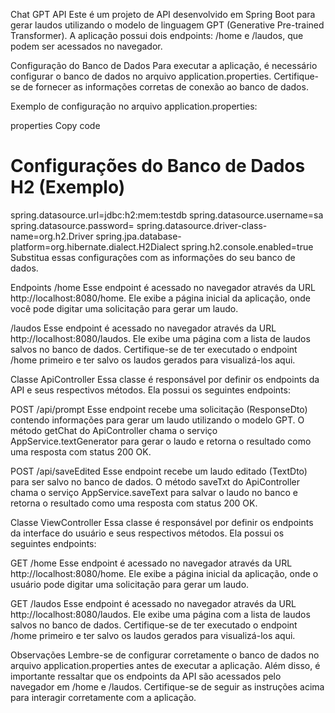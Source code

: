 Chat GPT API
Este é um projeto de API desenvolvido em Spring Boot para gerar laudos utilizando o modelo de linguagem GPT (Generative Pre-trained Transformer). A aplicação possui dois endpoints: /home e /laudos, que podem ser acessados no navegador.

Configuração do Banco de Dados
Para executar a aplicação, é necessário configurar o banco de dados no arquivo application.properties. Certifique-se de fornecer as informações corretas de conexão ao banco de dados.

Exemplo de configuração no arquivo application.properties:

properties
Copy code
# Configurações do Banco de Dados H2 (Exemplo)
spring.datasource.url=jdbc:h2:mem:testdb
spring.datasource.username=sa
spring.datasource.password=
spring.datasource.driver-class-name=org.h2.Driver
spring.jpa.database-platform=org.hibernate.dialect.H2Dialect
spring.h2.console.enabled=true
Substitua essas configurações com as informações do seu banco de dados.

Endpoints
/home
Esse endpoint é acessado no navegador através da URL http://localhost:8080/home. Ele exibe a página inicial da aplicação, onde você pode digitar uma solicitação para gerar um laudo.

/laudos
Esse endpoint é acessado no navegador através da URL http://localhost:8080/laudos. Ele exibe uma página com a lista de laudos salvos no banco de dados. Certifique-se de ter executado o endpoint /home primeiro e ter salvo os laudos gerados para visualizá-los aqui.

Classe ApiController
Essa classe é responsável por definir os endpoints da API e seus respectivos métodos. Ela possui os seguintes endpoints:

POST /api/prompt
Esse endpoint recebe uma solicitação (ResponseDto) contendo informações para gerar um laudo utilizando o modelo GPT. O método getChat do ApiController chama o serviço AppService.textGenerator para gerar o laudo e retorna o resultado como uma resposta com status 200 OK.

POST /api/saveEdited
Esse endpoint recebe um laudo editado (TextDto) para ser salvo no banco de dados. O método saveTxt do ApiController chama o serviço AppService.saveText para salvar o laudo no banco e retorna o resultado como uma resposta com status 200 OK.

Classe ViewController
Essa classe é responsável por definir os endpoints da interface do usuário e seus respectivos métodos. Ela possui os seguintes endpoints:

GET /home
Esse endpoint é acessado no navegador através da URL http://localhost:8080/home. Ele exibe a página inicial da aplicação, onde o usuário pode digitar uma solicitação para gerar um laudo.

GET /laudos
Esse endpoint é acessado no navegador através da URL http://localhost:8080/laudos. Ele exibe uma página com a lista de laudos salvos no banco de dados. Certifique-se de ter executado o endpoint /home primeiro e ter salvo os laudos gerados para visualizá-los aqui.

Observações
Lembre-se de configurar corretamente o banco de dados no arquivo application.properties antes de executar a aplicação. Além disso, é importante ressaltar que os endpoints da API são acessados pelo navegador em /home e /laudos. Certifique-se de seguir as instruções acima para interagir corretamente com a aplicação.
